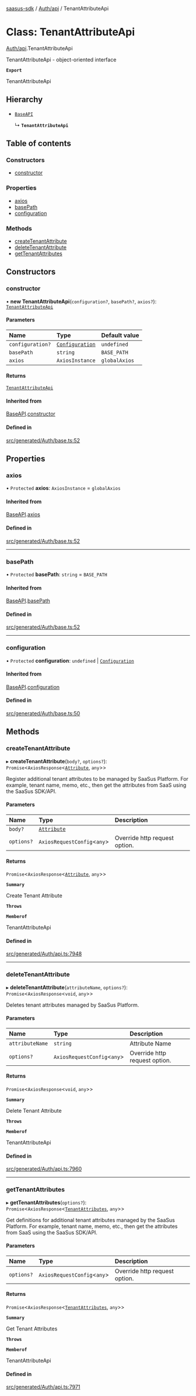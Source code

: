 [saasus-sdk](../README.md) / [Auth/api](../modules/Auth_api.md) / TenantAttributeApi

# Class: TenantAttributeApi

[Auth/api](../modules/Auth_api.md).TenantAttributeApi

TenantAttributeApi - object-oriented interface

**`Export`**

TenantAttributeApi

## Hierarchy

- [`BaseAPI`](Auth_base.BaseAPI.md)

  ↳ **`TenantAttributeApi`**

## Table of contents

### Constructors

- [constructor](Auth_api.TenantAttributeApi.md#constructor)

### Properties

- [axios](Auth_api.TenantAttributeApi.md#axios)
- [basePath](Auth_api.TenantAttributeApi.md#basepath)
- [configuration](Auth_api.TenantAttributeApi.md#configuration)

### Methods

- [createTenantAttribute](Auth_api.TenantAttributeApi.md#createtenantattribute)
- [deleteTenantAttribute](Auth_api.TenantAttributeApi.md#deletetenantattribute)
- [getTenantAttributes](Auth_api.TenantAttributeApi.md#gettenantattributes)

## Constructors

### constructor

• **new TenantAttributeApi**(`configuration?`, `basePath?`, `axios?`): [`TenantAttributeApi`](Auth_api.TenantAttributeApi.md)

#### Parameters

| Name | Type | Default value |
| :------ | :------ | :------ |
| `configuration?` | [`Configuration`](Auth_configuration.Configuration.md) | `undefined` |
| `basePath` | `string` | `BASE_PATH` |
| `axios` | `AxiosInstance` | `globalAxios` |

#### Returns

[`TenantAttributeApi`](Auth_api.TenantAttributeApi.md)

#### Inherited from

[BaseAPI](Auth_base.BaseAPI.md).[constructor](Auth_base.BaseAPI.md#constructor)

#### Defined in

[src/generated/Auth/base.ts:52](https://github.com/saasus-platform/saasus-sdk-javascript/blob/c6c266c/src/generated/Auth/base.ts#L52)

## Properties

### axios

• `Protected` **axios**: `AxiosInstance` = `globalAxios`

#### Inherited from

[BaseAPI](Auth_base.BaseAPI.md).[axios](Auth_base.BaseAPI.md#axios)

#### Defined in

[src/generated/Auth/base.ts:52](https://github.com/saasus-platform/saasus-sdk-javascript/blob/c6c266c/src/generated/Auth/base.ts#L52)

___

### basePath

• `Protected` **basePath**: `string` = `BASE_PATH`

#### Inherited from

[BaseAPI](Auth_base.BaseAPI.md).[basePath](Auth_base.BaseAPI.md#basepath)

#### Defined in

[src/generated/Auth/base.ts:52](https://github.com/saasus-platform/saasus-sdk-javascript/blob/c6c266c/src/generated/Auth/base.ts#L52)

___

### configuration

• `Protected` **configuration**: `undefined` \| [`Configuration`](Auth_configuration.Configuration.md)

#### Inherited from

[BaseAPI](Auth_base.BaseAPI.md).[configuration](Auth_base.BaseAPI.md#configuration)

#### Defined in

[src/generated/Auth/base.ts:50](https://github.com/saasus-platform/saasus-sdk-javascript/blob/c6c266c/src/generated/Auth/base.ts#L50)

## Methods

### createTenantAttribute

▸ **createTenantAttribute**(`body?`, `options?`): `Promise`\<`AxiosResponse`\<[`Attribute`](../interfaces/Auth_api.Attribute.md), `any`\>\>

Register additional tenant attributes to be managed by SaaSus Platform. For example, tenant name, memo, etc., then get the attributes from SaaS using the SaaSus SDK/API.

#### Parameters

| Name | Type | Description |
| :------ | :------ | :------ |
| `body?` | [`Attribute`](../interfaces/Auth_api.Attribute.md) |  |
| `options?` | `AxiosRequestConfig`\<`any`\> | Override http request option. |

#### Returns

`Promise`\<`AxiosResponse`\<[`Attribute`](../interfaces/Auth_api.Attribute.md), `any`\>\>

**`Summary`**

Create Tenant Attribute

**`Throws`**

**`Memberof`**

TenantAttributeApi

#### Defined in

[src/generated/Auth/api.ts:7948](https://github.com/saasus-platform/saasus-sdk-javascript/blob/c6c266c/src/generated/Auth/api.ts#L7948)

___

### deleteTenantAttribute

▸ **deleteTenantAttribute**(`attributeName`, `options?`): `Promise`\<`AxiosResponse`\<`void`, `any`\>\>

Deletes tenant attributes managed by SaaSus Platform.

#### Parameters

| Name | Type | Description |
| :------ | :------ | :------ |
| `attributeName` | `string` | Attribute Name |
| `options?` | `AxiosRequestConfig`\<`any`\> | Override http request option. |

#### Returns

`Promise`\<`AxiosResponse`\<`void`, `any`\>\>

**`Summary`**

Delete Tenant Attribute

**`Throws`**

**`Memberof`**

TenantAttributeApi

#### Defined in

[src/generated/Auth/api.ts:7960](https://github.com/saasus-platform/saasus-sdk-javascript/blob/c6c266c/src/generated/Auth/api.ts#L7960)

___

### getTenantAttributes

▸ **getTenantAttributes**(`options?`): `Promise`\<`AxiosResponse`\<[`TenantAttributes`](../interfaces/Auth_api.TenantAttributes.md), `any`\>\>

Get definitions for additional tenant attributes managed by the SaaSus Platform. For example, tenant name, memo, etc., then get the attributes from SaaS using the SaaSus SDK/API.

#### Parameters

| Name | Type | Description |
| :------ | :------ | :------ |
| `options?` | `AxiosRequestConfig`\<`any`\> | Override http request option. |

#### Returns

`Promise`\<`AxiosResponse`\<[`TenantAttributes`](../interfaces/Auth_api.TenantAttributes.md), `any`\>\>

**`Summary`**

Get Tenant Attributes

**`Throws`**

**`Memberof`**

TenantAttributeApi

#### Defined in

[src/generated/Auth/api.ts:7971](https://github.com/saasus-platform/saasus-sdk-javascript/blob/c6c266c/src/generated/Auth/api.ts#L7971)
